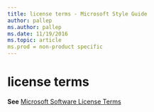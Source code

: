 ```yaml
---
title: license terms - Microsoft Style Guide
author: pallep
ms.author: pallep
ms.date: 11/19/2016
ms.topic: article
ms.prod = non-product specific
---
```


# license terms

**See** [Microsoft Software License Terms](/style-guide/a-z-word-list-term-collections/m/software-license-terms)
